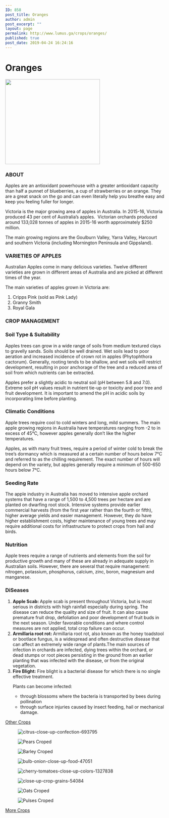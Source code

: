 ```yaml
---
ID: 858
post_title: Oranges
author: admin
post_excerpt: ""
layout: page
permalink: http://www.lumus.ga/crops/oranges/
published: true
post_date: 2019-04-24 16:24:16
---
```

<h1>Oranges</h1>		
										<img width="300" height="269" src="http://www.lumus.ga/wp-content/uploads/2019/04/Oranges-resized-300x269.png" alt="" srcset="http://www.lumus.ga/wp-content/uploads/2019/04/Oranges-resized-300x269.png 300w, http://www.lumus.ga/wp-content/uploads/2019/04/Oranges-resized-250x224.png 250w, http://www.lumus.ga/wp-content/uploads/2019/04/Oranges-resized-100x90.png 100w, http://www.lumus.ga/wp-content/uploads/2019/04/Oranges-resized.png 350w" sizes="(max-width: 300px) 100vw, 300px" />											
			<h3>ABOUT</h3>		
		<p style="text-align: left;">Apples are an antioxidant powerhouse with a greater antioxidant capacity than half a punnet of blueberries, a cup of strawberries or an orange. They are a great snack on the go and can even literally help you breathe easy and keep you feeling fuller for longer.</p><p style="text-align: left;">Victoria is the major growing area of apples in Australia. In 2015-16, Victoria produced 43 per cent of Australia’s apples.  Victorian orchards produced around 133,028 tonnes of apples in 2015-16 worth approximately $250 million.</p><p style="text-align: left;">The main growing regions are the Goulburn Valley, Yarra Valley, Harcourt and southern Victoria (including Mornington Peninsula and Gippsland).</p>		
			<h3>VARIETIES OF APPLES</h3>		
		<p style="text-align: left;">Australian Apples come in many delicious varieties. Twelve different varieties are grown in different areas of Australia and are picked at different times of the year.</p><p style="text-align: left;">The main varieties of apples grown in Victoria are:</p><ol><li style="text-align: left;">Cripps Pink (sold as Pink Lady)</li><li style="text-align: left;">Granny Smith</li><li style="text-align: left;">Royal Gala</li></ol>		
			<h3>CROP MANAGEMENT</h3>		
			<h3>Soil Type & Suitability</h3>		
		<p style="text-align: left;">Apples trees can grow in a wide range of soils from medium textured clays to gravelly sands. Soils should be well drained. Wet soils lead to poor aeration and increased incidence of crown rot in apples (Phytophthora cactorum). Generally, rooting tends to be shallow, and wet soils will restrict development, resulting in poor anchorage of the tree and a reduced area of soil from which nutrients can be extracted.</p><p style="text-align: left;">Apples prefer a slightly acidic to neutral soil (pH between 5.8 and 7.0). Extreme soil pH values result in nutrient tie-up or toxicity and poor tree and fruit development. It is important to amend the pH in acidic soils by incorporating lime before planting.</p>		
			<h3>Climatic Conditions</h3>		
		<p style="text-align: left;">Apple trees require cool to cold winters and long, mild summers. The main apple growing regions in Australia have temperatures ranging from -2 to in excess of 45°C, however apples generally don’t like the higher temperatures.</p><p style="text-align: left;">Apples, as with many fruit trees, require a period of winter cold to break the tree’s dormancy which is measured at a certain number of hours below 7°C and referred to as the chilling requirement. The exact number of hours will depend on the variety, but apples generally require a minimum of 500-650 hours below 7°C.</p>		
			<h3>Seeding Rate</h3>		
		<p style="text-align: left;">The apple industry in Australia has moved to intensive apple orchard systems that have a range of 1,500 to 4,500 trees per hectare and are planted on dwarfing root stock. Intensive systems provide earlier commercial harvests (from the first year rather than the fourth or fifth), higher average yields and easier management. However, they do have higher establishment costs, higher maintenance of young trees and may require additional costs for infrastructure to protect crops from hail and birds.</p>		
			<h3>Nutrition</h3>		
		<p>Apple trees require a range of nutrients and elements from the soil for productive growth and many of these are already in adequate supply in Australian soils. However, there are several that require management: nitrogen, potassium, phosphorus, calcium, zinc, boron, magnesium and manganese.</p>		
			<h3>DiSeases</h3>		
		<ol><li style="text-align: left;"><strong>Apple Scab: </strong>Apple scab is present throughout Victoria, but is most serious in districts with high rainfall especially during spring. The disease can reduce the quality and size of fruit. It can also cause premature fruit drop, defoliation and poor development of fruit buds in the next season. Under favorable conditions and where control measures are not applied, total crop failure can occur.</li><li><strong>Armillaria root rot: </strong>Armillaria root rot, also known as the honey toadstool or bootlace fungus, is a widespread and often destructive disease that can affect an extremely wide range of plants.The main sources of infection in orchards are infected, dying trees within the orchard, or dead stumps or root pieces persisting in the ground from an earlier planting that was infected with the disease, or from the original vegetation.</li><li><strong>Fire Blight:</strong> Fire blight is a bacterial disease for which there is no single effective treatment.<p>Plants can become infected:</p><ul><li>through blossoms where the bacteria is transported by bees during pollination</li><li>through surface injuries caused by insect feeding, hail or mechanical damage.</li></ul></li></ol>		
			<a href="#" role="button">
						Other Crops
					</a>
				<figure><img src="http://www.lumus.ga/wp-content/uploads/elementor/thumbs/citrus-close-up-confection-693795-o6um50kvx7m4wyjk2rdgfwdbvxol8fzsso6g3ngdz8.jpg" alt="citrus-close-up-confection-693795" /></figure><figure><img src="http://www.lumus.ga/wp-content/uploads/elementor/thumbs/Pears-Croped-1-o6um5iftj2al1jtm6h3d99v3698kaoyp74ko7wpwp0.png" alt="Pears Croped" /></figure><figure><img src="http://www.lumus.ga/wp-content/uploads/elementor/thumbs/Barley-Croped-o6um6fc669jmbwhtudbb6jk7yqqes3lazneo0ld4n8.png" alt="Barley Croped" /></figure><figure><img src="http://www.lumus.ga/wp-content/uploads/elementor/thumbs/bulb-onion-close-up-food-47051-o6um6i5oqrnhaqdqdwj6w0ulqwcif6wi01d4gf8y4k.jpg" alt="bulb-onion-close-up-food-47051" /></figure><figure><img src="http://www.lumus.ga/wp-content/uploads/elementor/thumbs/cherry-tomatoes-close-up-colors-1327838-o6um6nspvrv78e5jgyyyazfdb7kppdiw0ta1c30l38.jpg" alt="cherry-tomatoes-close-up-colors-1327838" /></figure><figure><img src="http://www.lumus.ga/wp-content/uploads/elementor/thumbs/close-up-crop-grains-54084-o6um6shwty1mufyppj035g8oa4xjrv1jpgjgqgtm84.jpg" alt="close-up-crop-grains-54084" /></figure><figure><img src="http://www.lumus.ga/wp-content/uploads/elementor/thumbs/Oats-Croped-o6um70ygjgd7qxmfc4nq9w3tmlrup4z4qmeu1yh2o4.png" alt="Oats Croped" /></figure><figure><img src="http://www.lumus.ga/wp-content/uploads/elementor/thumbs/Pulses-Croped-o6um7wwyztkypoc05ih1mo1htpebyui070lcdd5osk.png" alt="Pulses Croped" /></figure>			
			<a href="http://www.lumus.ga/crops/" role="button">
						More Crops
					</a>